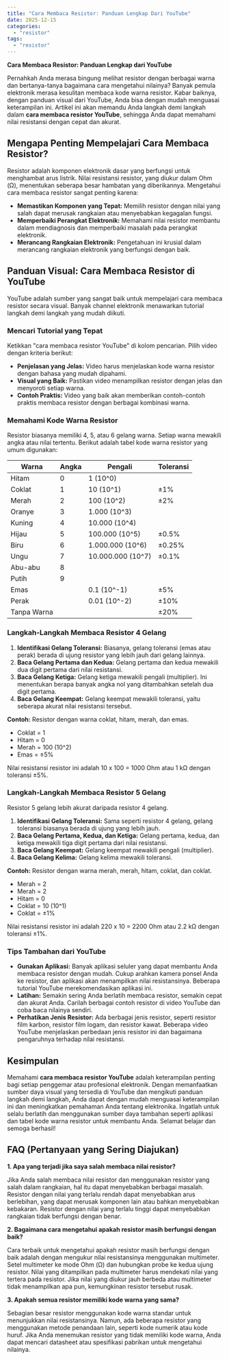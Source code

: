 ```yaml
---
title: "Cara Membaca Resistor: Panduan Lengkap Dari YouTube"
date: 2025-12-15
categories: 
  - "resistor"
tags: 
  - "resistor"
---
```


**Cara Membaca Resistor: Panduan Lengkap dari YouTube**

Pernahkah Anda merasa bingung melihat resistor dengan berbagai warna dan bertanya-tanya bagaimana cara mengetahui nilainya? Banyak pemula elektronik merasa kesulitan membaca kode warna resistor. Kabar baiknya, dengan panduan visual dari YouTube, Anda bisa dengan mudah menguasai keterampilan ini. Artikel ini akan memandu Anda langkah demi langkah dalam **cara membaca resistor YouTube**, sehingga Anda dapat memahami nilai resistansi dengan cepat dan akurat.

## Mengapa Penting Mempelajari Cara Membaca Resistor?

Resistor adalah komponen elektronik dasar yang berfungsi untuk menghambat arus listrik. Nilai resistansi resistor, yang diukur dalam Ohm (Ω), menentukan seberapa besar hambatan yang diberikannya. Mengetahui cara membaca resistor sangat penting karena:

- **Memastikan Komponen yang Tepat:** Memilih resistor dengan nilai yang salah dapat merusak rangkaian atau menyebabkan kegagalan fungsi.
- **Memperbaiki Perangkat Elektronik:** Memahami nilai resistor membantu dalam mendiagnosis dan memperbaiki masalah pada perangkat elektronik.
- **Merancang Rangkaian Elektronik:** Pengetahuan ini krusial dalam merancang rangkaian elektronik yang berfungsi dengan baik.

## Panduan Visual: Cara Membaca Resistor di YouTube

YouTube adalah sumber yang sangat baik untuk mempelajari cara membaca resistor secara visual. Banyak channel elektronik menawarkan tutorial langkah demi langkah yang mudah diikuti.

### Mencari Tutorial yang Tepat

Ketikkan "cara membaca resistor YouTube" di kolom pencarian. Pilih video dengan kriteria berikut:

- **Penjelasan yang Jelas:** Video harus menjelaskan kode warna resistor dengan bahasa yang mudah dipahami.
- **Visual yang Baik:** Pastikan video menampilkan resistor dengan jelas dan menyoroti setiap warna.
- **Contoh Praktis:** Video yang baik akan memberikan contoh-contoh praktis membaca resistor dengan berbagai kombinasi warna.

### Memahami Kode Warna Resistor

Resistor biasanya memiliki 4, 5, atau 6 gelang warna. Setiap warna mewakili angka atau nilai tertentu. Berikut adalah tabel kode warna resistor yang umum digunakan:

| Warna | Angka | Pengali | Toleransi |
| --- | --- | --- | --- |
| Hitam | 0 | 1 (10^0) |  |
| Coklat | 1 | 10 (10^1) | ±1% |
| Merah | 2 | 100 (10^2) | ±2% |
| Oranye | 3 | 1.000 (10^3) |  |
| Kuning | 4 | 10.000 (10^4) |  |
| Hijau | 5 | 100.000 (10^5) | ±0.5% |
| Biru | 6 | 1.000.000 (10^6) | ±0.25% |
| Ungu | 7 | 10.000.000 (10^7) | ±0.1% |
| Abu-abu | 8 |  |  |
| Putih | 9 |  |  |
| Emas |  | 0.1 (10^-1) | ±5% |
| Perak |  | 0.01 (10^-2) | ±10% |
| Tanpa Warna |  |  | ±20% |

### Langkah-Langkah Membaca Resistor 4 Gelang

1. **Identifikasi Gelang Toleransi:** Biasanya, gelang toleransi (emas atau perak) berada di ujung resistor yang lebih jauh dari gelang lainnya.
2. **Baca Gelang Pertama dan Kedua:** Gelang pertama dan kedua mewakili dua digit pertama dari nilai resistansi.
3. **Baca Gelang Ketiga:** Gelang ketiga mewakili pengali (multiplier). Ini menentukan berapa banyak angka nol yang ditambahkan setelah dua digit pertama.
4. **Baca Gelang Keempat:** Gelang keempat mewakili toleransi, yaitu seberapa akurat nilai resistansi tersebut.

**Contoh:** Resistor dengan warna coklat, hitam, merah, dan emas.

- Coklat = 1
- Hitam = 0
- Merah = 100 (10^2)
- Emas = ±5%

Nilai resistansi resistor ini adalah 10 x 100 = 1000 Ohm atau 1 kΩ dengan toleransi ±5%.

### Langkah-Langkah Membaca Resistor 5 Gelang

Resistor 5 gelang lebih akurat daripada resistor 4 gelang.

1. **Identifikasi Gelang Toleransi:** Sama seperti resistor 4 gelang, gelang toleransi biasanya berada di ujung yang lebih jauh.
2. **Baca Gelang Pertama, Kedua, dan Ketiga:** Gelang pertama, kedua, dan ketiga mewakili tiga digit pertama dari nilai resistansi.
3. **Baca Gelang Keempat:** Gelang keempat mewakili pengali (multiplier).
4. **Baca Gelang Kelima:** Gelang kelima mewakili toleransi.

**Contoh:** Resistor dengan warna merah, merah, hitam, coklat, dan coklat.

- Merah = 2
- Merah = 2
- Hitam = 0
- Coklat = 10 (10^1)
- Coklat = ±1%

Nilai resistansi resistor ini adalah 220 x 10 = 2200 Ohm atau 2.2 kΩ dengan toleransi ±1%.

### Tips Tambahan dari YouTube

- **Gunakan Aplikasi:** Banyak aplikasi seluler yang dapat membantu Anda membaca resistor dengan mudah. Cukup arahkan kamera ponsel Anda ke resistor, dan aplikasi akan menampilkan nilai resistansinya. Beberapa tutorial YouTube merekomendasikan aplikasi ini.
- **Latihan:** Semakin sering Anda berlatih membaca resistor, semakin cepat dan akurat Anda. Carilah berbagai contoh resistor di video YouTube dan coba baca nilainya sendiri.
- **Perhatikan Jenis Resistor:** Ada berbagai jenis resistor, seperti resistor film karbon, resistor film logam, dan resistor kawat. Beberapa video YouTube menjelaskan perbedaan jenis resistor ini dan bagaimana pengaruhnya terhadap nilai resistansi.

## Kesimpulan

Memahami **cara membaca resistor YouTube** adalah keterampilan penting bagi setiap penggemar atau profesional elektronik. Dengan memanfaatkan sumber daya visual yang tersedia di YouTube dan mengikuti panduan langkah demi langkah, Anda dapat dengan mudah menguasai keterampilan ini dan meningkatkan pemahaman Anda tentang elektronika. Ingatlah untuk selalu berlatih dan menggunakan sumber daya tambahan seperti aplikasi dan tabel kode warna resistor untuk membantu Anda. Selamat belajar dan semoga berhasil!

## FAQ (Pertanyaan yang Sering Diajukan)

**1\. Apa yang terjadi jika saya salah membaca nilai resistor?**

Jika Anda salah membaca nilai resistor dan menggunakan resistor yang salah dalam rangkaian, hal itu dapat menyebabkan berbagai masalah. Resistor dengan nilai yang terlalu rendah dapat menyebabkan arus berlebihan, yang dapat merusak komponen lain atau bahkan menyebabkan kebakaran. Resistor dengan nilai yang terlalu tinggi dapat menyebabkan rangkaian tidak berfungsi dengan benar.

**2\. Bagaimana cara mengetahui apakah resistor masih berfungsi dengan baik?**

Cara terbaik untuk mengetahui apakah resistor masih berfungsi dengan baik adalah dengan mengukur nilai resistansinya menggunakan multimeter. Setel multimeter ke mode Ohm (Ω) dan hubungkan probe ke kedua ujung resistor. Nilai yang ditampilkan pada multimeter harus mendekati nilai yang tertera pada resistor. Jika nilai yang diukur jauh berbeda atau multimeter tidak menampilkan apa pun, kemungkinan resistor tersebut rusak.

**3\. Apakah semua resistor memiliki kode warna yang sama?**

Sebagian besar resistor menggunakan kode warna standar untuk menunjukkan nilai resistansinya. Namun, ada beberapa resistor yang menggunakan metode penandaan lain, seperti kode numerik atau kode huruf. Jika Anda menemukan resistor yang tidak memiliki kode warna, Anda dapat mencari datasheet atau spesifikasi pabrikan untuk mengetahui nilainya.
